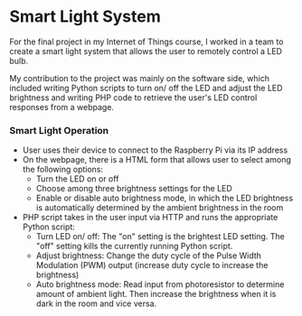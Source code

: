 # Smart Light System

For the final project in my Internet of Things course, I worked in a team to create a smart light system that allows the user to remotely control a LED bulb. 

My contribution to the project was mainly on the software side, which included writing Python scripts to turn on/ off the LED and adjust the LED brightness and writing PHP code to retrieve the user's LED control responses from a webpage.

### Smart Light Operation
- User uses their device to connect to the Raspberry Pi via its IP address
- On the webpage, there is a HTML form that allows user to select among the following options:
  - Turn the LED on or off
  - Choose among three brightness settings for the LED
  - Enable or disable auto brightness mode, in which the LED brightness is automatically determined by the ambient brightness in the room
- PHP script takes in the user input via HTTP and runs the appropriate Python script:
  - Turn LED on/ off: The "on" setting is the brightest LED setting. The "off" setting kills the currently running Python script.
  - Adjust brightness: Change the duty cycle of the Pulse Width Modulation (PWM) output (increase duty cycle to increase the brightness)
  - Auto brightness mode: Read input from photoresistor to determine amount of ambient light. Then increase the brightness when it is dark in the room and vice versa. 
